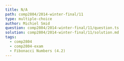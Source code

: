 ```yaml
---
title: N/A
path: comp2804/2014-winter-final/11
type: multiple-choice
author: Michiel Smid
question: comp2804/2014-winter-final/11/question.ts
solution: comp2804/2014-winter-final/11/solution.md
tags:
  - comp2804
  - comp2804-exam
  - Fibonacci Numbers (4.2)
---
```

